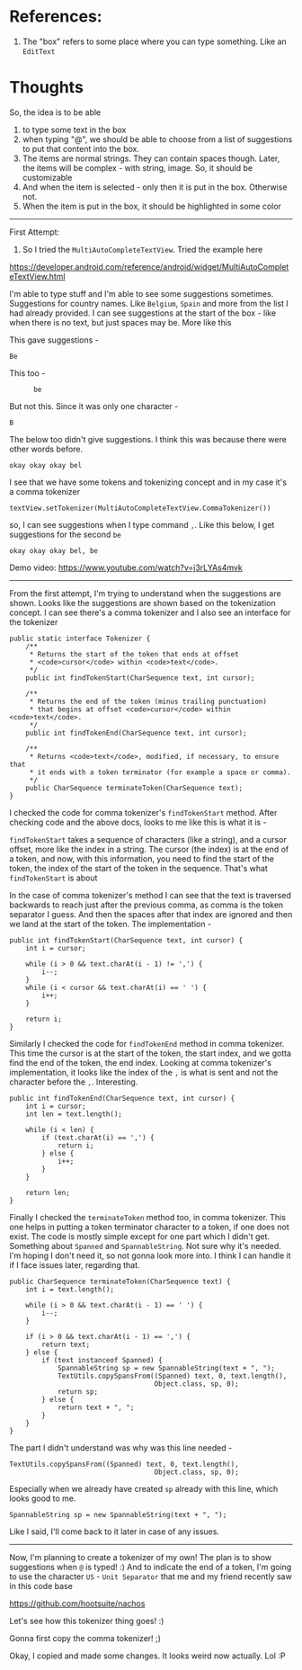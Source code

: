 # References:
1. The "box" refers to some place where
you can type something. Like an `EditText`

# Thoughts

So, the idea is to be able

1. to type some text in the box
2. when typing "@", we should be able to choose
from a list of suggestions to put that content
into the box.
3. The items are normal strings. They can contain
spaces though. Later, the items will be complex -
with string, image. So, it should be customizable
4. And when the item is selected - only then it is
put in the box. Otherwise not. 
5. When the item is put in the box, it should be
highlighted in some color

---
First Attempt:
1. So I tried the `MultiAutoCompleteTextView`. Tried the example here

https://developer.android.com/reference/android/widget/MultiAutoCompleteTextView.html

I'm able to type stuff and I'm able to see some suggestions sometimes.
Suggestions for country names. Like `Belgium`, `Spain` and more from
the list I had already provided. I can see suggestions at the start
of the box - like when there is no text, but just spaces may be.
More like this

This gave suggestions -

```
Be
```

This too -

```
      be
```

But not this. Since it was only one character -

```
B
```

The below too didn't give suggestions. I think this was because
there were other words before.

```
okay okay okay bel
```

I see that we have some tokens and tokenizing concept and in my case
it's a comma tokenizer

```
textView.setTokenizer(MultiAutoCompleteTextView.CommaTokenizer())
```

so, I can see suggestions when I type command `,`. Like this below,
I get suggestions for the second `be`

```
okay okay okay bel, be
```

Demo video:
https://www.youtube.com/watch?v=j3rLYAs4mvk

---
From the first attempt, I'm trying to understand when the suggestions
are shown. Looks like the suggestions are shown based on the tokenization
concept. I can see there's a comma tokenizer and I also see an interface
for the tokenizer

```
public static interface Tokenizer {
    /**
     * Returns the start of the token that ends at offset
     * <code>cursor</code> within <code>text</code>.
     */
    public int findTokenStart(CharSequence text, int cursor);

    /**
     * Returns the end of the token (minus trailing punctuation)
     * that begins at offset <code>cursor</code> within <code>text</code>.
     */
    public int findTokenEnd(CharSequence text, int cursor);

    /**
     * Returns <code>text</code>, modified, if necessary, to ensure that
     * it ends with a token terminator (for example a space or comma).
     */
    public CharSequence terminateToken(CharSequence text);
}
```

I checked the code for comma tokenizer's `findTokenStart` method.
After checking code and the above docs, looks to me like this is
what it is -

`findTokenStart` takes a sequence of characters (like a string),
and a cursor offset, more like the index in a string. The cursor
(the index) is at the end of a token, and now, with this information,
you need to find the start of the token, the index of the start
of the token in the sequence. That's what `findTokenStart` is about

In the case of comma tokenizer's method I can see that the text
is traversed backwards to reach just after the previous comma,
as comma is the token separator I guess. And then the spaces
after that index are ignored and then we land at the start
of the token. The implementation -

```
public int findTokenStart(CharSequence text, int cursor) {
    int i = cursor;

    while (i > 0 && text.charAt(i - 1) != ',') {
        i--;
    }
    while (i < cursor && text.charAt(i) == ' ') {
        i++;
    }

    return i;
}
```

Similarly I checked the code for `findTokenEnd` method in comma tokenizer.
This time the cursor is at the start of the token, the start index,
and we gotta find the end of the token, the end index. Looking at
comma tokenizer's implementation, it looks like the index of the
`,` is what is sent and not the character before the `,`. Interesting.


```
public int findTokenEnd(CharSequence text, int cursor) {
    int i = cursor;
    int len = text.length();

    while (i < len) {
        if (text.charAt(i) == ',') {
            return i;
        } else {
            i++;
        }
    }

    return len;
}
```

Finally I checked the `terminateToken` method too, in comma tokenizer.
This one helps in putting a token terminator character to a token, if one
does not exist. The code is mostly simple except for one part which I didn't
get. Something about `Spanned` and `SpannableString`. Not sure why it's needed.
I'm hoping I don't need it, so not gonna look more into. I think I can handle it
if I face issues later, regarding that.

```
public CharSequence terminateToken(CharSequence text) {
    int i = text.length();

    while (i > 0 && text.charAt(i - 1) == ' ') {
        i--;
    }

    if (i > 0 && text.charAt(i - 1) == ',') {
        return text;
    } else {
        if (text instanceof Spanned) {
            SpannableString sp = new SpannableString(text + ", ");
            TextUtils.copySpansFrom((Spanned) text, 0, text.length(),
                                    Object.class, sp, 0);
            return sp;
        } else {
            return text + ", ";
        }
    }
}
```

The part I didn't understand was why was this line needed -

```
TextUtils.copySpansFrom((Spanned) text, 0, text.length(),
                                    Object.class, sp, 0);
```

Especially when we already have created `sp` already with this line,
which looks good to me.

```
SpannableString sp = new SpannableString(text + ", ");
```

Like I said, I'll come back to it later in case of any issues.

---
Now, I'm planning to create a tokenizer of my own! The plan is to
show suggestions when `@` is typed! :) And to indicate the end of
a token, I'm going to use the character `US` - `Unit Separator`
that me and my friend recently saw in this code base

https://github.com/hootsuite/nachos

Let's see how this tokenizer thing goes! :)

Gonna first copy the comma tokenizer! ;)

Okay, I copied and made some changes. It looks weird now
actually. Lol :P

